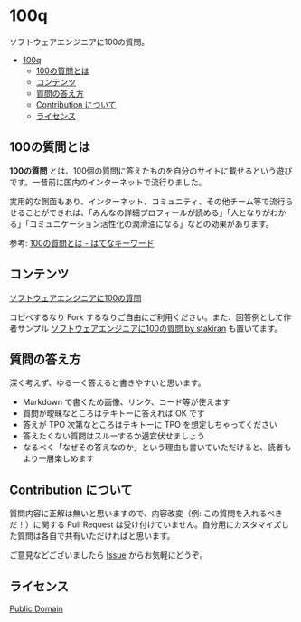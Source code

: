 # 100q

ソフトウェアエンジニアに100の質問。

<!-- toc -->
- [100q](#100q)
  - [100の質問とは](#100の質問とは)
  - [コンテンツ](#コンテンツ)
  - [質問の答え方](#質問の答え方)
  - [Contribution について](#contribution-について)
  - [ライセンス](#ライセンス)

## 100の質問とは

**100の質問** とは、100個の質問に答えたものを自分のサイトに載せるという遊びです。一昔前に国内のインターネットで流行りました。

実用的な側面もあり、インターネット、コミュニティ、その他チーム等で流行らせることができれば、「みんなの詳細プロフィールが読める」「人となりがわかる」「コミュニケーション活性化の潤滑油になる」などの効果があります。

参考: [100の質問とは - はてなキーワード](http://d.hatena.ne.jp/keyword/100%A4%CE%BC%C1%CC%E4)

## コンテンツ

[ソフトウェアエンジニアに100の質問](100q.md) 

コピペするなり Fork するなりご自由にご利用ください。また、回答例として作者サンプル [ソフトウェアエンジニアに100の質問 by stakiran](100q_stakiran.md) も置いてます。

## 質問の答え方

深く考えず、ゆるーく答えると書きやすいと思います。

- Markdown で書くため画像、リンク、コード等が使えます
- 質問が曖昧なところはテキトーに答えれば OK です
- 答えが TPO 次第なところはテキトーに TPO を想定しちゃってください
- 答えたくない質問はスルーするか適宜伏せましょう
- なるべく「なぜその答えなのか」という理由も書いていただけると、読者もより一層楽しめます

## Contribution について

質問内容に正解は無いと思いますので、内容改変（例: この質問を入れるべきだ！）に関する Pull Request は受け付けていません。自分用にカスタマイズした質問は各自で共有いただければと思います。

ご意見などございましたら [Issue](https://github.com/stakiran/100q/issues) からお気軽にどうぞ。

## ライセンス

[Public Domain](LICENSE)
